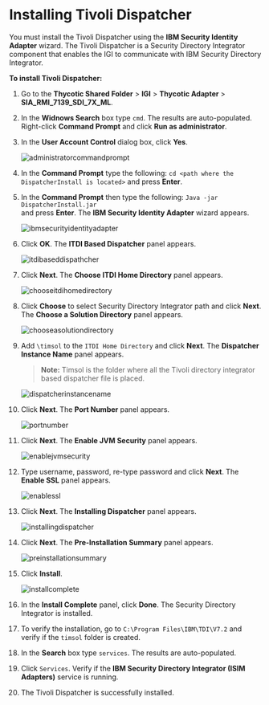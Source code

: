 [title]: # (Installing Tivoli Dispatcher)
[tags]: # (introduction)
[priority]: # (5)
# Installing Tivoli Dispatcher

You must install the Tivoli Dispatcher using the __IBM Security Identity Adapter__ wizard. The Tivoli Dispatcher is a Security Directory Integrator component that enables the IGI to communicate with IBM Security Directory Integrator.

__To install Tivoli Dispatcher:__

1. Go to the __Thycotic Shared Folder__ > __IGI__ > __Thycotic Adapter__ > __SIA_RMI_7139_SDI_7X_ML__.
1. In the __Widnows Search__ box type `cmd`. The results are auto-populated. Right-click __Command Prompt__ and click __Run as administrator__.
1. In the __User Account Control__ dialog box, click __Yes__.

   ![administratorcommandprompt](images/administratorcommandprompt.png)
1. In the __Command Prompt__ type the following:
`cd <path where the DispatcherInstall is located>`
and press __Enter__.
1. In the __Command Prompt__ then type the following:
`Java -jar DispatcherInstall.jar`  
and press __Enter__. The __IBM Security Identity Adapter__ wizard appears.

   ![ibmsecurityidentityadapter](images/ibmsecurityidentityadapter.png)
1. Click __OK__. The __ITDI Based Dispatcher__ panel appears.

   ![itdibaseddispathcher](images/itdibaseddispathcher.png)
1. Click __Next__. The __Choose ITDI Home Directory__ panel appears.

   ![chooseitdihomedirectory](images/chooseitdihomedirectory.png)
1. Click __Choose__ to select Security Directory Integrator path and click __Next__. The __Choose a Solution Directory__ panel appears.

   ![chooseasolutiondirectory](images/chooseasolutiondirectory.png)
1. Add `\timsol` to the `ITDI Home Directory` and click __Next__. The __Dispatcher Instance Name__ panel appears.

   >**Note:** Timsol is the folder where all the Tivoli directory integrator based dispatcher file is placed.

   ![dispatcherinstancename](images/dispatcherinstancename.png)
1. Click __Next__. The __Port Number__ panel appears.

   ![portnumber](images/portnumber.png)
1. Click __Next__. The __Enable JVM Security__ panel appears.

   ![enablejvmsecurity](images/enablejvmsecurity.png)
1. Type username, password, re-type  password and click __Next__. The __Enable SSL__ panel appears.

   ![enablessl](images/enablessl.png)
1. Click __Next__. The __Installing Dispatcher__ panel appears.

   ![installingdispatcher](images/installingdispatcher.png)
1. Click __Next__. The __Pre-Installation Summary__ panel appears.

   ![preinstallationsummary](images/preinstallationsummary.png)
1. Click __Install__.

     ![installcomplete](images/installcomplete.png)
1. In the __Install Complete__ panel, click __Done__. The Security Directory Integrator is installed.
1. To verify the installation, go to `C:\Program Files\IBM\TDI\V7.2` and verify if the `timsol` folder is created.
1. In the __Search__ box type `services`. The results are auto-populated.
1. Click `Services`. Verify if the __IBM Security Directory Integrator (ISIM Adapters)__ service is running.
1. The Tivoli Dispatcher is successfully installed.
